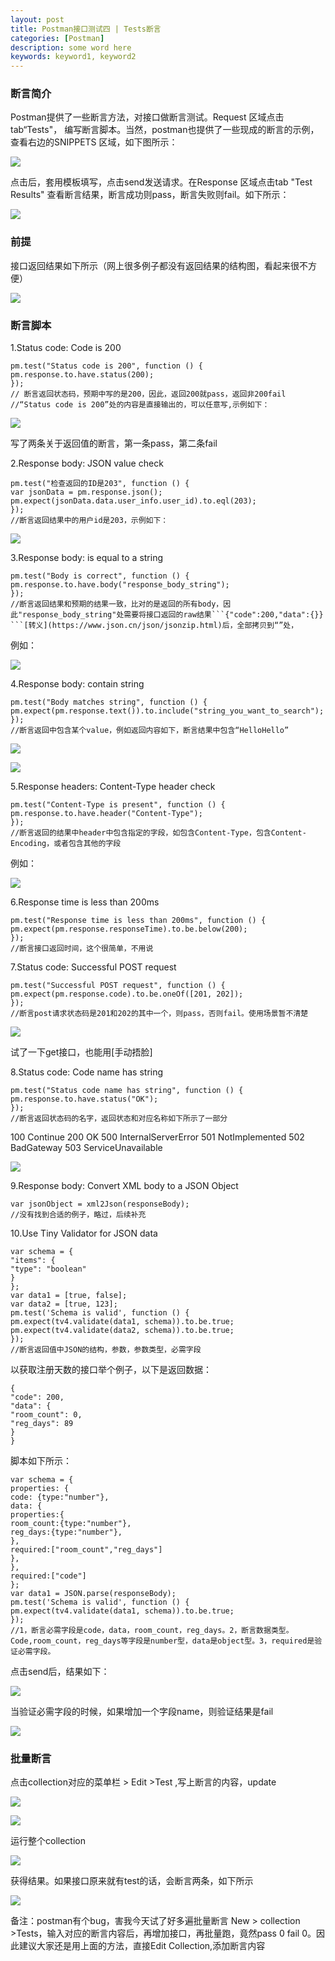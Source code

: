 ```yaml
---
layout: post
title: Postman接口测试四 | Tests断言
categories: [Postman]
description: some word here
keywords: keyword1, keyword2
---
```


### 断言简介

Postman提供了一些断言方法，对接口做断言测试。Request 区域点击tab“Tests"， 编写断言脚本。当然，postman也提供了一些现成的断言的示例，查看右边的SNIPPETS 区域，如下图所示：

  ![](/images/2020-11-10-1.png)

点击后，套用模板填写，点击send发送请求。在Response 区域点击tab "Test Results" 查看断言结果，断言成功则pass，断言失败则fail。如下所示：

  ![](/images/2020-11-10-2.png)

### 前提

接口返回结果如下所示（网上很多例子都没有返回结果的结构图，看起来很不方便）

  ![](/images/2020-11-10-3.png)

### 断言脚本

1.Status code: Code is 200

```
pm.test("Status code is 200", function () {
pm.response.to.have.status(200);
});
// 断言返回状态码，预期中写的是200，因此，返回200就pass，返回非200fail
//“Status code is 200”处的内容是直接输出的，可以任意写,示例如下：
```

  ![](/images/2020-11-10-4.png)

写了两条关于返回值的断言，第一条pass，第二条fail

2.Response body: JSON value check

```
pm.test("检查返回的ID是203", function () {
var jsonData = pm.response.json();
pm.expect(jsonData.data.user_info.user_id).to.eql(203);
});
//断言返回结果中的用户id是203，示例如下：
```

  ![](/images/2020-11-10-5.png)

3.Response body: is equal to a string

```
pm.test("Body is correct", function () {
pm.response.to.have.body("response_body_string");
});
//断言返回结果和预期的结果一致，比对的是返回的所有body，因此"response_body_string"处需要将接口返回的raw结果```{"code":200,"data":{}} ```[转义](https://www.json.cn/json/jsonzip.html)后，全部拷贝到“”处，
```

例如：

  ![](/images/2020-11-10-6.png)

4.Response body: contain string

```
pm.test("Body matches string", function () {
pm.expect(pm.response.text()).to.include("string_you_want_to_search");
});
//断言返回中包含某个value，例如返回内容如下，断言结果中包含“HelloHello”
```

  ![](/images/2020-11-10-7.png)

  ![](/images/2020-11-10-8.png)

5.Response headers: Content-Type header check

```
pm.test("Content-Type is present", function () {
pm.response.to.have.header("Content-Type");
});
//断言返回的结果中header中包含指定的字段，如包含Content-Type，包含Content-Encoding，或者包含其他的字段
```

例如：

  ![](/images/2020-11-10-9.png)

6.Response time is less than 200ms

```
pm.test("Response time is less than 200ms", function () {
pm.expect(pm.response.responseTime).to.be.below(200);
});
//断言接口返回时间，这个很简单，不用说
```

7.Status code: Successful POST request

```
pm.test("Successful POST request", function () {
pm.expect(pm.response.code).to.be.oneOf([201, 202]);
});
//断言post请求状态码是201和202的其中一个，则pass，否则fail。使用场景暂不清楚
```

  ![](/images/2020-11-10-10.png)

试了一下get接口，也能用[手动捂脸]

8.Status code: Code name has string

```
pm.test("Status code name has string", function () {
pm.response.to.have.status("OK");
});
//断言返回状态码的名字，返回状态和对应名称如下所示了一部分
```

100   Continue
200   OK
500   InternalServerError
501   NotImplemented
502   BadGateway
503   ServiceUnavailable

  ![](/images/2020-11-10-11.png)

9.Response body: Convert XML body to a JSON Object

```
var jsonObject = xml2Json(responseBody);
//没有找到合适的例子，略过，后续补充
```

10.Use Tiny Validator for JSON data

```
var schema = {
"items": {
"type": "boolean"
}
};
var data1 = [true, false];
var data2 = [true, 123];
pm.test('Schema is valid', function () {
pm.expect(tv4.validate(data1, schema)).to.be.true;
pm.expect(tv4.validate(data2, schema)).to.be.true;
});
//断言返回值中JSON的结构，参数，参数类型，必需字段
```

以获取注册天数的接口举个例子，以下是返回数据：
```
{
"code": 200,
"data": {
"room_count": 0,
"reg_days": 89
}
}
```

脚本如下所示：

```
var schema = {
properties: {
code: {type:"number"},
data: {
properties:{
room_count:{type:"number"},
reg_days:{type:"number"},
},
required:["room_count","reg_days"]
},
},
required:["code"]
};
var data1 = JSON.parse(responseBody);
pm.test('Schema is valid', function () {
pm.expect(tv4.validate(data1, schema)).to.be.true;
});
//1，断言必需字段是code，data，room_count，reg_days。2，断言数据类型。Code,room_count，reg_days等字段是number型，data是object型。3，required是验证必需字段。

```

点击send后，结果如下：

  ![](/images/2020-11-10-16.png)


当验证必需字段的时候，如果增加一个字段name，则验证结果是fail

  ![](/images/2020-11-10-17.png)


### 批量断言

点击collection对应的菜单栏 > Edit >Test ,写上断言的内容，update

  ![](/images/2020-11-10-12.png)

  ![](/images/2020-11-10-13.png)

运行整个collection

  ![](/images/2020-11-10-14.png)

获得结果。如果接口原来就有test的话，会断言两条，如下所示

  ![](/images/2020-11-10-15.png)

备注：postman有个bug，害我今天试了好多遍批量断言
New > collection >Tests，输入对应的断言内容后，再增加接口，再批量跑，竟然pass 0 fail 0。因此建议大家还是用上面的方法，直接Edit Collection,添加断言内容
